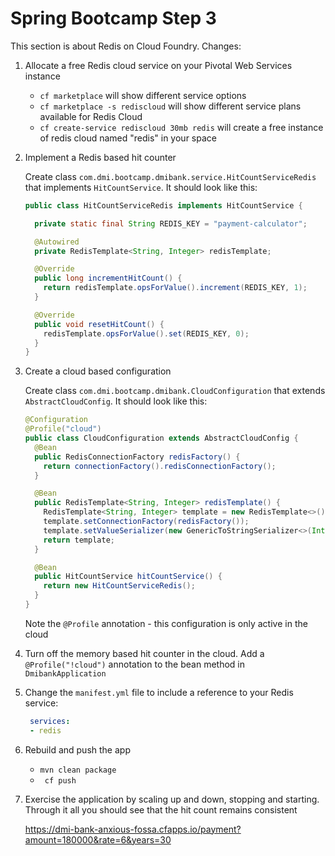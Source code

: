 # Spring Bootcamp Step 3

This section is about Redis on Cloud Foundry. Changes:

1. Allocate a free Redis cloud service on your Pivotal Web Services instance

   - `cf marketplace` will show different service options
   - `cf marketplace -s rediscloud` will show different service plans available for Redis Cloud
   - `cf create-service rediscloud 30mb redis` will create a free instance of redis cloud named "redis" in your space

2. Implement a Redis based hit counter

    Create class `com.dmi.bootcamp.dmibank.service.HitCountServiceRedis` that implements `HitCountService`. It should look like this:

    ```java
    public class HitCountServiceRedis implements HitCountService {

      private static final String REDIS_KEY = "payment-calculator";

      @Autowired
      private RedisTemplate<String, Integer> redisTemplate;
    
      @Override
      public long incrementHitCount() {
        return redisTemplate.opsForValue().increment(REDIS_KEY, 1);
      }

      @Override
      public void resetHitCount() {
        redisTemplate.opsForValue().set(REDIS_KEY, 0);
      }
    }
    ```

3. Create a cloud based configuration

    Create class `com.dmi.bootcamp.dmibank.CloudConfiguration` that extends `AbstractCloudConfig`. It should look like this:

    ```java
    @Configuration
    @Profile("cloud")
    public class CloudConfiguration extends AbstractCloudConfig {
      @Bean
      public RedisConnectionFactory redisFactory() {
        return connectionFactory().redisConnectionFactory();
      }
    
      @Bean
      public RedisTemplate<String, Integer> redisTemplate() {
        RedisTemplate<String, Integer> template = new RedisTemplate<>();
        template.setConnectionFactory(redisFactory());
        template.setValueSerializer(new GenericToStringSerializer<>(Integer.class));
        return template;
      }
    
      @Bean
      public HitCountService hitCountService() {
        return new HitCountServiceRedis();
      }
    }
    ```

    Note the `@Profile` annotation - this configuration is only active in the cloud

4. Turn off the memory based hit counter in the cloud.  Add a `@Profile("!cloud")` annotation to the bean method in `DmibankApplication`

5. Change the `manifest.yml` file to include a reference to your Redis service:

   ```yaml
    services:
    - redis
   ```

6. Rebuild and push the app

   - `mvn clean package`
   - ` cf push`
   
7. Exercise the application by scaling up and down, stopping and starting. Through it all you should see that the hit count remains consistent

   https://dmi-bank-anxious-fossa.cfapps.io/payment?amount=180000&rate=6&years=30
   